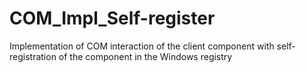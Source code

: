 # COM_Impl_Self-register
Implementation of COM interaction of the client component with self-registration of the component in the Windows registry
